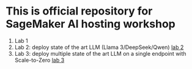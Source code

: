 # This is official repository for SageMaker AI hosting workshop

1. Lab 1
2. Lab 2: deploy state of the art LLM (Llama 3/DeepSeek/Qwen) [lab 2](./lab2)
3. Lab 3: deploy multiple state of the art LLM on a single endpoint with Scale-to-Zero [lab 3](./lab3)
